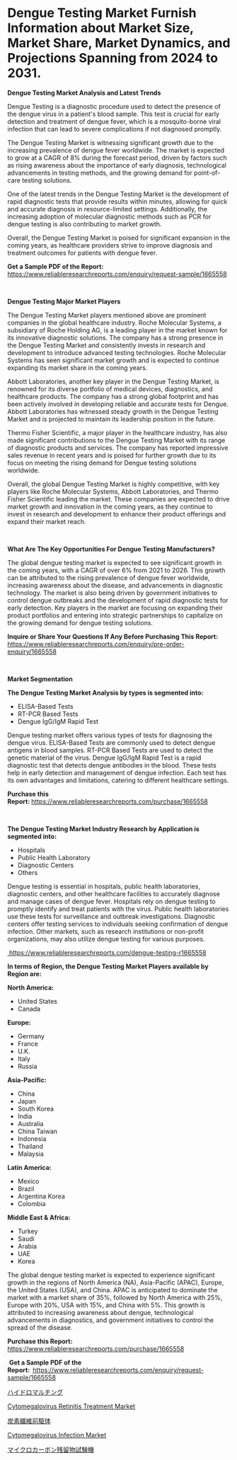 <p><h1>Dengue Testing Market Furnish Information about Market Size, Market Share, Market Dynamics, and Projections Spanning from 2024 to 2031.</h1></p><p><strong>Dengue Testing Market Analysis and Latest Trends</strong></p>
<p><p>Dengue Testing is a diagnostic procedure used to detect the presence of the dengue virus in a patient's blood sample. This test is crucial for early detection and treatment of dengue fever, which is a mosquito-borne viral infection that can lead to severe complications if not diagnosed promptly.</p><p>The Dengue Testing Market is witnessing significant growth due to the increasing prevalence of dengue fever worldwide. The market is expected to grow at a CAGR of 8% during the forecast period, driven by factors such as rising awareness about the importance of early diagnosis, technological advancements in testing methods, and the growing demand for point-of-care testing solutions.</p><p>One of the latest trends in the Dengue Testing Market is the development of rapid diagnostic tests that provide results within minutes, allowing for quick and accurate diagnosis in resource-limited settings. Additionally, the increasing adoption of molecular diagnostic methods such as PCR for dengue testing is also contributing to market growth.</p><p>Overall, the Dengue Testing Market is poised for significant expansion in the coming years, as healthcare providers strive to improve diagnosis and treatment outcomes for patients with dengue fever.</p></p>
<p><strong>Get a Sample PDF of the Report:&nbsp;</strong> <a href="https://www.reliableresearchreports.com/enquiry/request-sample/1665558">https://www.reliableresearchreports.com/enquiry/request-sample/1665558</a></p>
<p>&nbsp;</p>
<p><strong>Dengue Testing Major Market Players</strong></p>
<p><p>The Dengue Testing Market players mentioned above are prominent companies in the global healthcare industry. Roche Molecular Systems, a subsidiary of Roche Holding AG, is a leading player in the market known for its innovative diagnostic solutions. The company has a strong presence in the Dengue Testing Market and consistently invests in research and development to introduce advanced testing technologies. Roche Molecular Systems has seen significant market growth and is expected to continue expanding its market share in the coming years.</p><p>Abbott Laboratories, another key player in the Dengue Testing Market, is renowned for its diverse portfolio of medical devices, diagnostics, and healthcare products. The company has a strong global footprint and has been actively involved in developing reliable and accurate tests for Dengue. Abbott Laboratories has witnessed steady growth in the Dengue Testing Market and is projected to maintain its leadership position in the future.</p><p>Thermo Fisher Scientific, a major player in the healthcare industry, has also made significant contributions to the Dengue Testing Market with its range of diagnostic products and services. The company has reported impressive sales revenue in recent years and is poised for further growth due to its focus on meeting the rising demand for Dengue testing solutions worldwide.</p><p>Overall, the global Dengue Testing Market is highly competitive, with key players like Roche Molecular Systems, Abbott Laboratories, and Thermo Fisher Scientific leading the market. These companies are expected to drive market growth and innovation in the coming years, as they continue to invest in research and development to enhance their product offerings and expand their market reach.</p></p>
<p>&nbsp;</p>
<p><strong>What Are The Key Opportunities For Dengue Testing Manufacturers?</strong></p>
<p><p>The global dengue testing market is expected to see significant growth in the coming years, with a CAGR of over 6% from 2021 to 2026. This growth can be attributed to the rising prevalence of dengue fever worldwide, increasing awareness about the disease, and advancements in diagnostic technology. The market is also being driven by government initiatives to control dengue outbreaks and the development of rapid diagnostic tests for early detection. Key players in the market are focusing on expanding their product portfolios and entering into strategic partnerships to capitalize on the growing demand for dengue testing solutions.</p></p>
<p><strong>Inquire or Share Your Questions If Any Before Purchasing This Report:</strong> <a href="https://www.reliableresearchreports.com/enquiry/pre-order-enquiry/1665558">https://www.reliableresearchreports.com/enquiry/pre-order-enquiry/1665558</a></p>
<p>&nbsp;</p>
<p><strong>Market Segmentation</strong></p>
<p><strong>The Dengue Testing Market Analysis by types is segmented into:</strong></p>
<p><ul><li>ELISA-Based Tests</li><li>RT-PCR Based Tests</li><li>Dengue IgG/IgM Rapid Test</li></ul></p>
<p><p>Dengue testing market offers various types of tests for diagnosing the dengue virus. ELISA-Based Tests are commonly used to detect dengue antigens in blood samples. RT-PCR Based Tests are used to detect the genetic material of the virus. Dengue IgG/IgM Rapid Test is a rapid diagnostic test that detects dengue antibodies in the blood. These tests help in early detection and management of dengue infection. Each test has its own advantages and limitations, catering to different healthcare settings.</p></p>
<p><strong>Purchase this Report:&nbsp;</strong><a href="https://www.reliableresearchreports.com/purchase/1665558">https://www.reliableresearchreports.com/purchase/1665558</a></p>
<p>&nbsp;</p>
<p><strong>The Dengue Testing Market Industry Research by Application is segmented into:</strong></p>
<p><ul><li>Hospitals</li><li>Public Health Laboratory</li><li>Diagnostic Centers</li><li>Others</li></ul></p>
<p><p>Dengue testing is essential in hospitals, public health laboratories, diagnostic centers, and other healthcare facilities to accurately diagnose and manage cases of dengue fever. Hospitals rely on dengue testing to promptly identify and treat patients with the virus. Public health laboratories use these tests for surveillance and outbreak investigations. Diagnostic centers offer testing services to individuals seeking confirmation of dengue infection. Other markets, such as research institutions or non-profit organizations, may also utilize dengue testing for various purposes.</p></p>
<p><a href="https://www.reliableresearchreports.com/dengue-testing-r1665558">&nbsp;https://www.reliableresearchreports.com/dengue-testing-r1665558</a></p>
<p><strong>In terms of Region, the Dengue Testing Market Players available by Region are:</strong></p>
<p>
    <p> <strong> North America: </strong>
        <ul>
            <li>United States</li>
            <li>Canada</li>
        </ul>
        </p> 
    <p> <strong> Europe: </strong>
        <ul>
            <li>Germany</li>
            <li>France</li>
            <li>U.K.</li>
            <li>Italy</li>
            <li>Russia</li>
        </ul>
        </p> 
    <p> <strong> Asia-Pacific: </strong>
        <ul>
            <li>China</li>
            <li>Japan</li>
            <li>South Korea</li>
            <li>India</li>
            <li>Australia</li>
            <li>China Taiwan</li>
            <li>Indonesia</li>
            <li>Thailand</li>
            <li>Malaysia</li>
        </ul>
        </p> 
    <p> <strong> Latin America: </strong>
        <ul>
            <li>Mexico</li>
            <li>Brazil</li>
            <li>Argentina Korea</li>
            <li>Colombia</li>
        </ul>
        </p> 
    <p> <strong> Middle East & Africa: </strong>
        <ul>
            <li>Turkey</li>
            <li>Saudi</li>
            <li>Arabia</li>
            <li>UAE</li>
            <li>Korea</li>
        </ul>
    </p>
    </p>
<p><p>The global dengue testing market is expected to experience significant growth in the regions of North America (NA), Asia-Pacific (APAC), Europe, the United States (USA), and China. APAC is anticipated to dominate the market with a market share of 35%, followed by North America with 25%, Europe with 20%, USA with 15%, and China with 5%. This growth is attributed to increasing awareness about dengue, technological advancements in diagnostics, and government initiatives to control the spread of the disease.</p></p>
<p><strong>Purchase this Report: </strong><a href="https://www.reliableresearchreports.com/purchase/1665558">https://www.reliableresearchreports.com/purchase/1665558</a></p>
<p>&nbsp;<strong>Get a Sample PDF of the Report:&nbsp;&nbsp;</strong><a href="https://www.reliableresearchreports.com/enquiry/request-sample/1665558">https://www.reliableresearchreports.com/enquiry/request-sample/1665558</a></p>
<p><strong></strong></p>
<p><p><a href="https://github.com/RudySimonis2023/Market-Research-Report-List-1/blob/main/991281846637.md">ハイドロマルチング</a></p><p><a href="https://github.com/DeonteStanton2023/Market-Research-Report-List-1/blob/main/cytomegalovirus-retinitis-treatment-market.md">Cytomegalovirus Retinitis Treatment Market</a></p><p><a href="https://medium.com/@cierrahayes94/%E7%82%AD%E7%B4%A0%E7%B9%8A%E7%B6%AD%E5%89%8D%E9%A7%86%E4%BD%93%E5%B8%82%E5%A0%B4%E8%A6%8F%E6%A8%A1%E3%81%A8%E5%B8%82%E5%A0%B4%E5%8B%95%E5%90%91-%E5%AE%8C%E5%85%A8%E3%81%AA%E7%94%A3%E6%A5%AD%E6%A6%82%E8%A6%81-2024%E5%B9%B4%E3%81%8B%E3%82%892031%E5%B9%B4%E3%81%BE%E3%81%A7-f0b7f213a2e1">炭素繊維前駆体</a></p><p><a href="https://github.com/Glendatilghmankmgz0rbhwpy/Market-Research-Report-List-2/blob/main/cytomegalovirus-infection-market.md">Cytomegalovirus Infection Market</a></p><p><a href="https://medium.com/@jacobkelly525/%E3%83%9E%E3%82%A4%E3%82%AF%E3%83%AD%E7%82%AD%E7%B4%A0%E6%AE%8B%E7%95%99%E3%83%86%E3%82%B9%E3%82%BF%E3%83%BC%E5%B8%82%E5%A0%B4%E3%81%AE%E5%88%86%E6%9E%90-%E3%82%B0%E3%83%AD%E3%83%BC%E3%83%90%E3%83%AB%E7%94%A3%E6%A5%AD%E3%81%AE%E8%A6%8B%E9%80%9A%E3%81%97%E3%81%A8%E4%BA%88%E6%B8%AC-2024%E5%B9%B4-2031%E5%B9%B4-39fe4e863588">マイクロカーボン残留物試験機</a></p></p>